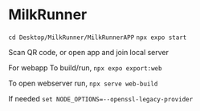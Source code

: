 # MilkRunner

`cd Desktop/MilkRunner/MilkRunnerAPP`
`npx expo start`

Scan QR code, or open app and join local server

For webapp To build/run, 
`npx expo export:web`

To open webserver run, 
`npx serve web-build`

If needed
`set NODE_OPTIONS=--openssl-legacy-provider`
